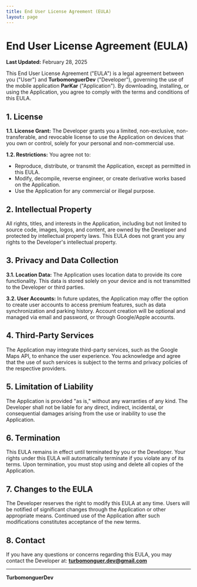 ```yaml
---
title: End User License Agreement (EULA)
layout: page
---
```


# End User License Agreement (EULA)

**Last Updated:** February 28, 2025

This End User License Agreement ("EULA") is a legal agreement between you ("User") and **TurbomonguerDev** ("Developer"), governing the use of the mobile application **ParKar** ("Application"). By downloading, installing, or using the Application, you agree to comply with the terms and conditions of this EULA.

## 1. License

**1.1. License Grant:** The Developer grants you a limited, non-exclusive, non-transferable, and revocable license to use the Application on devices that you own or control, solely for your personal and non-commercial use.

**1.2. Restrictions:** You agree not to:
- Reproduce, distribute, or transmit the Application, except as permitted in this EULA.
- Modify, decompile, reverse engineer, or create derivative works based on the Application.
- Use the Application for any commercial or illegal purpose.

## 2. Intellectual Property

All rights, titles, and interests in the Application, including but not limited to source code, images, logos, and content, are owned by the Developer and protected by intellectual property laws. This EULA does not grant you any rights to the Developer's intellectual property.

## 3. Privacy and Data Collection

**3.1. Location Data:** The Application uses location data to provide its core functionality. This data is stored solely on your device and is not transmitted to the Developer or third parties.

**3.2. User Accounts:** In future updates, the Application may offer the option to create user accounts to access premium features, such as data synchronization and parking history. Account creation will be optional and managed via email and password, or through Google/Apple accounts.

## 4. Third-Party Services

The Application may integrate third-party services, such as the Google Maps API, to enhance the user experience. You acknowledge and agree that the use of such services is subject to the terms and privacy policies of the respective providers.

## 5. Limitation of Liability

The Application is provided "as is," without any warranties of any kind. The Developer shall not be liable for any direct, indirect, incidental, or consequential damages arising from the use or inability to use the Application.

## 6. Termination

This EULA remains in effect until terminated by you or the Developer. Your rights under this EULA will automatically terminate if you violate any of its terms. Upon termination, you must stop using and delete all copies of the Application.

## 7. Changes to the EULA

The Developer reserves the right to modify this EULA at any time. Users will be notified of significant changes through the Application or other appropriate means. Continued use of the Application after such modifications constitutes acceptance of the new terms.

## 8. Contact

If you have any questions or concerns regarding this EULA, you may contact the Developer at: **turbomonguer.dev@gmail.com**

---

**TurbomonguerDev**
